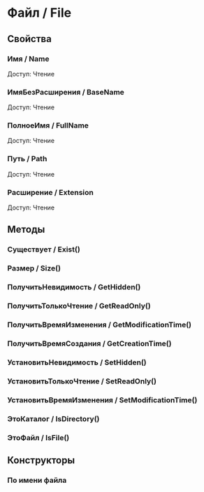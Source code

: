 
# Файл / File
      

      
## Свойства
    
### Имя / Name
Доступ: Чтение
### ИмяБезРасширения / BaseName
Доступ: Чтение
### ПолноеИмя / FullName
Доступ: Чтение
### Путь / Path
Доступ: Чтение
### Расширение / Extension
Доступ: Чтение
## Методы
    
### Существует / Exist()
    
### Размер / Size()
    
### ПолучитьНевидимость / GetHidden()
    
### ПолучитьТолькоЧтение / GetReadOnly()
    
### ПолучитьВремяИзменения / GetModificationTime()
    
### ПолучитьВремяСоздания / GetCreationTime()
    
### УстановитьНевидимость / SetHidden()
    
### УстановитьТолькоЧтение / SetReadOnly()
    
### УстановитьВремяИзменения / SetModificationTime()
    
### ЭтоКаталог / IsDirectory()
    
### ЭтоФайл / IsFile()
    
## Конструкторы

  
### По имени файла
    